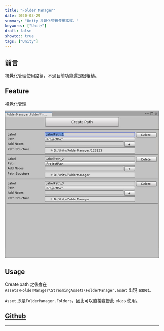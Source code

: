 ```yaml
---
title: "Folder Manager"
date: 2020-03-29
summary: "Unity 視覺化管理使用路徑。"
keywords: ["Unity"]
draft: false
showtoc: true
tags: ["Unity"]
---
```


## 前言

視覺化管理使用路徑，不過目前功能還是很粗糙。

## Feature

視覺化管理

![img_1]

## Usage

Create path 之後會在
`Assets\FolderManager\StreamingAssets\FolderManager.asset`
出現 asset。

`Asset` 即是`FolderManager.Folders`，因此可以直接宣告此 class 使用。

## [Github]

---

[img_1]: https://raw.githubusercontent.com/Wenrong274/FolderManager/master/doc/img/img_1.jpg
[Github]: https://github.com/Wenrong274/FolderManager
